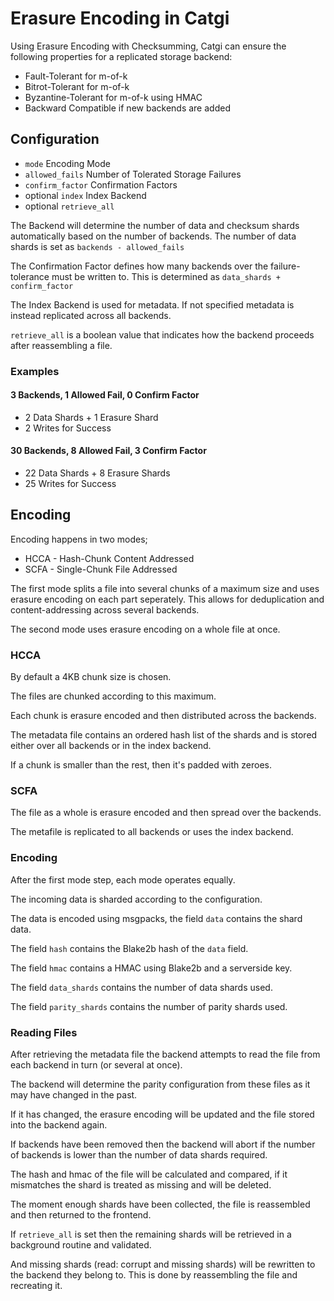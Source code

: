 # Erasure Encoding in Catgi

Using Erasure Encoding with Checksumming, Catgi can ensure the following
properties for a replicated storage backend:

* Fault-Tolerant for m-of-k
* Bitrot-Tolerant for m-of-k
* Byzantine-Tolerant for m-of-k using HMAC
* Backward Compatible if new backends are added

## Configuration

* `mode` Encoding Mode
* `allowed_fails` Number of Tolerated Storage Failures
* `confirm_factor` Confirmation Factors
* optional `index` Index Backend
* optional `retrieve_all`

The Backend will determine the number of data and checksum shards
automatically based on the number of backends. The number of data shards
is set as `backends - allowed_fails`

The Confirmation Factor defines how many backends over the failure-tolerance
must be written to. This is determined as `data_shards + confirm_factor`

The Index Backend is used for metadata. If not specified metadata is instead
replicated across all backends.

`retrieve_all` is a boolean value that indicates how the backend proceeds after
reassembling a file.

### Examples

#### 3 Backends, 1 Allowed Fail, 0 Confirm Factor

* 2 Data Shards + 1 Erasure Shard
* 2 Writes for Success

#### 30 Backends, 8 Allowed Fail, 3 Confirm Factor

* 22 Data Shards + 8 Erasure Shards
* 25 Writes for Success

## Encoding

Encoding happens in two modes;

* HCCA - Hash-Chunk Content Addressed
* SCFA - Single-Chunk File Addressed

The first mode splits a file into several chunks of a maximum size and
uses erasure encoding on each part seperately. This allows for deduplication
and content-addressing across several backends.

The second mode uses erasure encoding on a whole file at once.

### HCCA

By default a 4KB chunk size is chosen.

The files are chunked according to this maximum.

Each chunk is erasure encoded and then distributed across the backends.

The metadata file contains an ordered hash list of the shards and is stored
either over all backends or in the index backend.

If a chunk is smaller than the rest, then it's padded with zeroes.

### SCFA

The file as a whole is erasure encoded and then spread over the backends.

The metafile is replicated to all backends or uses the index backend.

### Encoding

After the first mode step, each mode operates equally.

The incoming data is sharded according to the configuration.

The data is encoded using msgpacks, the field `data` contains the
shard data.

The field `hash` contains the Blake2b hash of the `data` field.

The field `hmac` contains a HMAC using Blake2b and a serverside key.

The field `data_shards` contains the number of data shards used.

The field `parity_shards` contains the number of parity shards used.

### Reading Files

After retrieving the metadata file the backend attempts to read
the file from each backend in turn (or several at once).

The backend will determine the parity configuration from these files
as it may have changed in the past.

If it has changed, the erasure encoding will be updated and the file stored
into the backend again.

If backends have been removed then the backend will abort if the number of
backends is lower than the number of data shards required.

The hash and hmac of the file will be calculated and compared, if it mismatches
the shard is treated as missing and will be deleted.

The moment enough shards have been collected, the file is reassembled
and then returned to the frontend.

If `retrieve_all` is set then the remaining shards will be retrieved in a 
background routine and validated.

And missing shards (read: corrupt and missing shards) will be rewritten to the
backend they belong to. This is done by reassembling the file and recreating
it.
